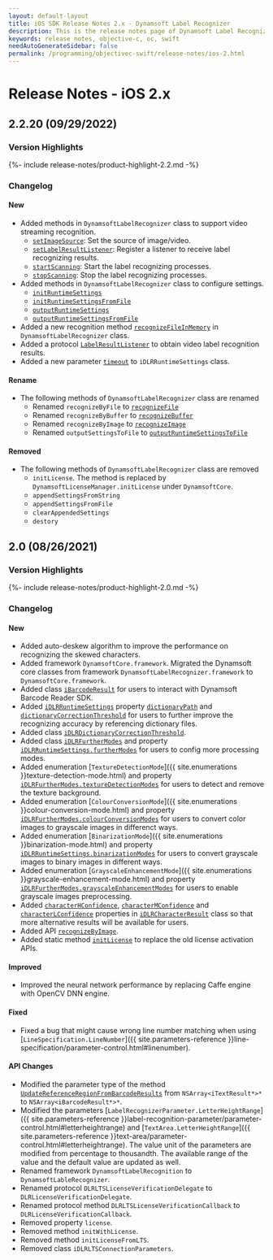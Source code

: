 ```yaml
---
layout: default-layout
title: iOS SDK Release Notes 2.x - Dynamsoft Label Recognizer 
description: This is the release notes page of Dynamsoft Label Recognizer for iOS SDK version 2.x.
keywords: release notes, objective-c, oc, swift
needAutoGenerateSidebar: false
permalink: /programming/objectivec-swift/release-notes/ios-2.html
---
```


# Release Notes - iOS 2.x

## 2.2.20 (09/29/2022)

<div class="fold-panel-prefix"></div>

### Version Highlights <i class="fa fa-caret-down"></i>

<div class="fold-panel-start"></div>

{%- include release-notes/product-highlight-2.2.md -%}

<div class="fold-panel-end"></div>

### Changelog

#### New

- Added methods in `DynamsoftLabelRecognizer` class to support video streaming recognition.
  - [`setImageSource`](../api-reference/label-recognizer.md#setimagesource): Set the source of image/video.
  - [`setLabelResultListener`](../api-reference/label-recognizer.md#setlabelresultlistener): Register a listener to receive label recognizing results.
  - [`startScanning`](../api-reference/label-recognizer.md#startscanning): Start the label recognizing processes.
  - [`stopScanning`](../api-reference/label-recognizer.md#stopscanning): Stop the label recognizing processes.
- Added methods in `DynamsoftLabelRecognizer` class to configure settings.
  - [`initRuntimeSettings`](../api-reference/label-recognizer.md#initruntimesettings)
  - [`initRuntimeSettingsFromFile`](../api-reference/label-recognizer.md#initruntimesettingsfromfile)
  - [`outputRuntimeSettings`](../api-reference/label-recognizer.md#outputruntimesettings)
  - [`outputRuntimeSettingsFromFile`](../api-reference/label-recognizer.md#outputruntimesettingstofile)
- Added a new recognition method [`recognizeFileInMemory`](../api-reference/label-recognizer.md#recognizefileinmemory) in `DynamsoftLabelRecognizer` class.
- Added a protocol [`LabelResultListener`](../api-reference/label-result-listener.md) to obtain video label recognition results.
- Added a new parameter [`timeout`](../api-reference/dlr-runtime-settings.md#timeout) to `iDLRRuntimeSettings` class.

#### Rename

- The following methods of `DynamsoftLabelRecognizer` class are renamed
  - Renamed `recognizeByFile` to [`recognizeFile`](../api-reference/label-recognizer.md#recognizefile)
  - Renamed `recognizeByBuffer` to [`recognizeBuffer`](../api-reference/label-recognizer.md#recognizebuffer)
  - Renamed `recognizeByImage` to [`recognizeImage`](../api-reference/label-recognizer.md#recognizeimage)
  - Renamed `outputSettingsToFile` to [`outputRuntimeSettingsToFile`](../api-reference/label-recognizer.md#outputruntimesettingstofile)

#### Removed

- The following methods of `DynamsoftLabelRecognizer` class are removed
  - `initLicense`. The method is replaced by `DynamsoftLicenseManager.initLicense` under `DynamsoftCore`.
  - `appendSettingsFromString`
  - `appendSettingsFromFile`
  - `clearAppendedSettings`
  - `destory`

## 2.0 (08/26/2021)

<div class="fold-panel-prefix"></div>

### Version Highlights <i class="fa fa-caret-down"></i>

<div class="fold-panel-start"></div>

{%- include release-notes/product-highlight-2.0.md -%}

<div class="fold-panel-end"></div>

### Changelog

#### New

- Added auto-deskew algorithm to improve the performance on recognizing the skewed characters.
- Added framework `DynamsoftCore.framework`. Migrated the Dynamsoft core classes from framework `DynamsoftLabelRecognizer.framework` to `DynamsoftCore.framework`.
- Added class  [`iBarcodeResult`]({{site.objectivec-swift-api}}barcode-result.html) for users to interact with Dynamsoft Barcode Reader SDK.
- Added [`iDLRRuntimeSettings`]({{site.objectivec-swift-api}}dlr-runtime-settings.html) property [`dictionaryPath`]({{site.objectivec-swift-api}}dlr-runtime-settings.html#dictionarypath) and [`dictionaryCorrectionThreshold`]({{site.objectivec-swift-api}}dlr-runtime-settings.html#dictionarycorrectionthreshold) for users to further improve the recognizing accuracy by referencing dictionary files.
- Added class [`iDLRDictionaryCorrectionThreshold`]({{site.objectivec-swift-api}}dlr-dictionary-correction-threshold.html).
- Added class [`iDLRFurtherModes`]({{site.objectivec-swift-api}}dlr-further-modes.html) and property [`iDLRRuntimeSettings.furtherModes`]({{site.objectivec-swift-api}}dlr-runtime-settings.html#furthermodes) for users to config more processing modes.
- Added enumeration [`TextureDetectionMode`]({{ site.enumerations }}texture-detection-mode.html) and property [`iDLRFurtherModes.textureDetectionModes`]({{site.objectivec-swift-api}}dlr-further-modes.html#texturedetectionmodes) for users to detect and remove the texture background.
- Added enumeration [`ColourConversionMode`]({{ site.enumerations }}colour-conversion-mode.html) and property [`iDLRFurtherModes.colourConversionModes`]({{site.objectivec-swift-api}}dlr-further-modes.html#colourconversionmodes) for users to convert color images to grayscale images in differenct ways.
- Added enumeration [`BinarizationMode`]({{ site.enumerations }}binarization-mode.html) and property [`iDLRRuntimeSettings.binarizationModes`]({{site.objectivec-swift-api}}dlr-runtime-settings.html#binarizationmodes) for users to convert grayscale images to binary images in different ways.
- Added enumeration [`GrayscaleEnhancementMode`]({{ site.enumerations }}grayscale-enhancement-mode.html) and property [`iDLRFurtherModes.grayscaleEnhancementModes`]({{site.objectivec-swift-api}}dlr-further-modes.html#grayscaleenhancementmodes) for users to enable grayscale images preprocessing. 
- Added [`characterHConfidence`]({{site.objectivec-swift-api}}dlr-character-result.html#characterhconfidence), [`characterMConfidence`]({{site.objectivec-swift-api}}dlr-character-result.html#charactermconfidence) and [`characterLConfidence`]({{site.objectivec-swift-api}}dlr-character-result.html#characterlconfidence) properties in [`iDLRCharacterResult`]({{site.objectivec-swift-api}}dlr-character-result.html) class so that more alternative results will be available for users.
- Added API [`recognizeByImage`]({{site.objectivec-swift-api}}label-recognizer.html#recognizebyimage).
- Added static method [`initLicense`]({{site.objectivec-swift-api}}label-recognizer.html#initlicense) to replace the old license activation APIs.

#### Improved

- Improved the neural network performance by replacing Caffe engine with OpenCV DNN engine.

#### Fixed

- Fixed a bug that might cause wrong line number matching when using [`LineSpecification.LineNumber`]({{ site.parameters-reference }}line-specification/parameter-control.html#linenumber).

#### API Changes

- Modified the parameter type of the method [`UpdateReferenceRegionFromBarcodeResults`]({{site.objectivec-swift-api}}label-recognizer.html#updatereferenceregionfrombarcoderesults) from `NSArray<iTextResult*>*` to `NSArray<iBarcodeResult*>*`.
- Modified the parameters [`LabelRecognizerParameter.LetterHeightRange`]({{ site.parameters-reference }}label-recognition-parameter/parameter-control.html#letterheightrange) and [`TextArea.LetterHeightRange`]({{ site.parameters-reference }}text-area/parameter-control.html#letterheightrange). The value unit of the parameters are modified from percentage to thousandth. The available range of the value and the default value are updated as well.
- Renamed framework `DynamsoftLabelRecognition` to `DynamsoftLableRecognizer`.
- Renamed protocol `DLRLTSLicenseVerificationDelegate` to `DLRLicenseVerificationDelegate`.
- Renamed protocol method `DLRLTSLicenseVerificationCallback` to `DLRLicenseVerificationCallback`.
- Removed property `license`.
- Removed method `initWithLicense`.
- Removed method `initLicenseFromLTS`.
- Removed class `iDLRLTSConnectionParameters`.
